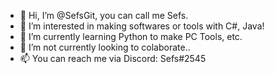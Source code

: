 - 👋 Hi, I’m @SefsGit, you can call me Sefs.
- 👀 I’m interested in making softwares or tools with C#, Java!
- 🌱 I’m currently learning Python to make PC Tools, etc.
- 💞️ I’m not currently looking to colaborate..
- 📫 You can reach me via Discord: Sefs#2545

<!---
SefsGit/SefsGit is a ✨ special ✨ repository because its `README.md` (this file) appears on your GitHub profile.
You can click the Preview link to take a look at your changes.
--->
